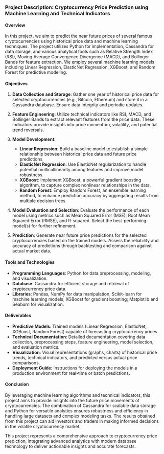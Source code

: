 ### Project Description: Cryptocurrency Price Prediction using Machine Learning and Technical Indicators

#### Overview
In this project, we aim to predict the near future prices of several famous cryptocurrencies using historical price data and machine learning techniques. The project utilizes Python for implementation, Cassandra for data storage, and various analytical tools such as Relative Strength Index (RSI), Moving Average Convergence Divergence (MACD), and Bollinger Bands for feature extraction. We employ several machine learning models including Linear Regression, ElasticNet Regression, XGBoost, and Random Forest for predictive modeling.

#### Objectives
1. **Data Collection and Storage**: Gather one year of historical price data for selected cryptocurrencies (e.g., Bitcoin, Ethereum) and store it in a Cassandra database. Ensure data integrity and periodic updates.
   
2. **Feature Engineering**: Utilize technical indicators like RSI, MACD, and Bollinger Bands to extract relevant features from the price data. These indicators provide insights into price momentum, volatility, and potential trend reversals.
   
3. **Model Development**:
   - **Linear Regression**: Build a baseline model to establish a simple relationship between historical price data and future price predictions.
   - **ElasticNet Regression**: Use ElasticNet regularization to handle potential multicollinearity among features and improve model robustness.
   - **XGBoost**: Implement XGBoost, a powerful gradient boosting algorithm, to capture complex nonlinear relationships in the data.
   - **Random Forest**: Employ Random Forest, an ensemble learning method, to enhance prediction accuracy by aggregating results from multiple decision trees.
   
4. **Model Evaluation and Selection**: Evaluate the performance of each model using metrics such as Mean Squared Error (MSE), Root Mean Squared Error (RMSE), and R-squared. Select the best-performing model(s) for further refinement.

5. **Prediction**: Generate near future price predictions for the selected cryptocurrencies based on the trained models. Assess the reliability and accuracy of predictions through backtesting and comparison against actual market data.

#### Tools and Technologies
- **Programming Languages**: Python for data preprocessing, modeling, and visualization.
- **Database**: Cassandra for efficient storage and retrieval of cryptocurrency price data.
- **Libraries**: Pandas, NumPy for data manipulation; Scikit-learn for machine learning models; XGBoost for gradient boosting; Matplotlib and Seaborn for visualization.

#### Deliverables
- **Predictive Models**: Trained models (Linear Regression, ElasticNet, XGBoost, Random Forest) capable of forecasting cryptocurrency prices.
- **Technical Documentation**: Detailed documentation covering data collection, preprocessing steps, feature engineering, model selection, and evaluation metrics.
- **Visualization**: Visual representations (graphs, charts) of historical price trends, technical indicators, and predicted versus actual price comparisons.
- **Deployment Guide**: Instructions for deploying the models in a production environment for real-time or batch predictions.

#### Conclusion
By leveraging machine learning algorithms and technical indicators, this project aims to provide insights into the future price movements of cryptocurrencies. The combination of Cassandra for scalable data storage and Python for versatile analytics ensures robustness and efficiency in handling large datasets and complex modeling tasks. The results obtained from this project can aid investors and traders in making informed decisions in the volatile cryptocurrency market.

This project represents a comprehensive approach to cryptocurrency price prediction, integrating advanced analytics with modern database technology to deliver actionable insights and accurate forecasts.

